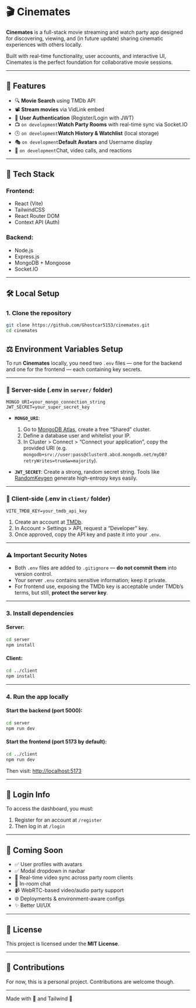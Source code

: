 # 🎬 Cinemates

**Cinemates** is a full-stack movie streaming and watch party app designed for discovering, viewing, and (in future update) sharing cinematic experiences with others locally.

Built with real-time functionality, user accounts, and interactive UI, Cinemates is the perfect foundation for collaborative movie sessions.

---

## 🚀 Features

* 🔍 **Movie Search** using TMDb API
* 📽️ **Stream movies** via VidLink embed
* 👤 **User Authentication** (Register/Login with JWT)
* 📺  `on development`**Watch Party Rooms** with real-time sync via Socket.IO
* 🕒  `on development`**Watch History & Watchlist** (local storage)
* 🎭  `on development`**Default Avatars** and Username display
* 💬  `on development`Chat, video calls, and reactions

---

## 🧱 Tech Stack

### Frontend:

* React (Vite)
* TailwindCSS
* React Router DOM
* Context API (Auth)

### Backend:

* Node.js
* Express.js
* MongoDB + Mongoose
* Socket.IO

---

## 🛠️ Local Setup

### 1. Clone the repository

```bash
git clone https://github.com/Ghostcar5153/cinemates.git
cd cinemates
```

## ⚖️ Environment Variables Setup

To run **Cinemates** locally, you need two `.env` files — one for the backend and one for the frontend — each containing key secrets.

---

### 🔑 **Server-side (.env in `server/` folder)**

```env
MONGO_URI=your_mongo_connection_string
JWT_SECRET=your_super_secret_key
```

* **`MONGO_URI`**:

  1. Go to [MongoDB Atlas](https://www.mongodb.com/cloud/atlas), create a free “Shared” cluster.
  2. Define a database user and whitelist your IP.
  3. In Cluster > Connect > “Connect your application”, copy the provided URI (e.g. `mongodb+srv://user:pass@cluster0.abcd.mongodb.net/myDB?retryWrites=true&w=majority`).

* **`JWT_SECRET`**:
  Create a strong, random secret string. Tools like [RandomKeygen](https://randomkeygen.com/) generate high-entropy keys easily.

---

### 🧰 **Client-side (.env in `client/` folder)**

```env
VITE_TMDB_KEY=your_tmdb_api_key
```

1. Create an account at [TMDb](https://www.themoviedb.org/).
2. In Account > Settings > API, request a “Developer” key.
3. Once approved, copy the API key and paste it into your `.env`.

---

### ⚠️ **Important Security Notes**

* Both `.env` files are added to `.gitignore` — **do not commit them** into version control.
* Your server `.env` contains sensitive information; keep it private.
* For frontend use, exposing the TMDb key is acceptable under TMDb’s terms, but still, **protect the server key**.

---

### 3. Install dependencies

#### Server:

```bash
cd server
npm install
```

#### Client:

```bash
cd ../client
npm install
```

---

### 4. Run the app locally

#### Start the backend (port 5000):

```bash
cd server
npm run dev
```

#### Start the frontend (port 5173 by default):

```bash
cd ../client
npm run dev
```

Then visit: [http://localhost:5173](http://localhost:5173)

---

## 🔐 Login Info

To access the dashboard, you must:

1. Register for an account at `/register`
2. Then log in at `/login`

---

## 📌 Coming Soon

* ✅ User profiles with avatars
* ✅ Modal dropdown in navbar
* 🔄 Real-time video sync across party room clients
* 💬 In-room chat
* 📹 WebRTC-based video/audio party support
* 🌐 Deployments & environment-aware configs
* ✨ Better UI/UX

---

## 📄 License

This project is licensed under the **MIT License**.

---

## 🤝 Contributions

For now, this is a personal project. Contributions are welcome though.

---

Made with 🍿 and Tailwind 💜

